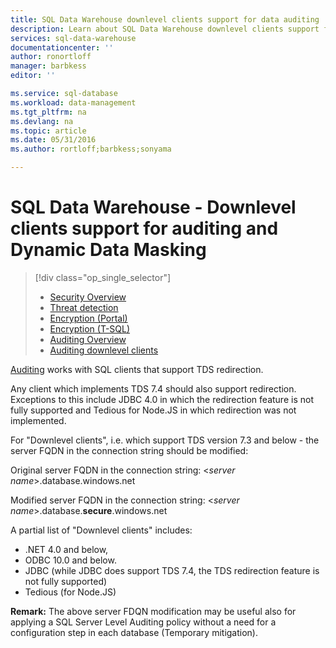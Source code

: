 ```yaml
---
title: SQL Data Warehouse downlevel clients support for data auditing | Microsoft Azure
description: Learn about SQL Data Warehouse downlevel clients support for data auditing
services: sql-data-warehouse
documentationcenter: ''
author: ronortloff
manager: barbkess
editor: ''

ms.service: sql-database
ms.workload: data-management
ms.tgt_pltfrm: na
ms.devlang: na
ms.topic: article
ms.date: 05/31/2016
ms.author: rortloff;barbkess;sonyama

---
```

# SQL Data Warehouse -  Downlevel clients support for auditing and Dynamic Data Masking
> [!div class="op_single_selector"]
> * [Security Overview](sql-data-warehouse-overview-manage-security.md)
> * [Threat detection](sql-data-warehouse-security-threat-detection.md)
> * [Encryption (Portal)](sql-data-warehouse-encryption-tde.md)
> * [Encryption (T-SQL)](sql-data-warehouse-encryption-tde-tsql.md)
> * [Auditing Overview](sql-data-warehouse-auditing-overview.md)
> * [Auditing downlevel clients](sql-data-warehouse-auditing-downlevel-clients.md)
> 
> 

[Auditing](sql-data-warehouse-auditing-overview.md) works with SQL clients that support TDS redirection.

Any client which implements TDS 7.4 should also support redirection. Exceptions to this include JDBC 4.0 in which the redirection feature is not fully supported and Tedious for Node.JS in which redirection was not implemented.

For "Downlevel clients", i.e. which support TDS version 7.3 and below - the server FQDN in the connection string should be modified:

Original server FQDN in the connection string: <*server name*>.database.windows.net

Modified server FQDN in the connection string: <*server name*>.database.**secure**.windows.net

A partial list of "Downlevel clients" includes:

* .NET 4.0 and below,
* ODBC 10.0 and below.
* JDBC (while JDBC does support TDS 7.4, the TDS redirection feature is not fully supported)
* Tedious (for Node.JS)

**Remark:** The above server FDQN modification may be useful also for applying a SQL Server Level Auditing policy without a need for a configuration step in each database (Temporary mitigation).     

